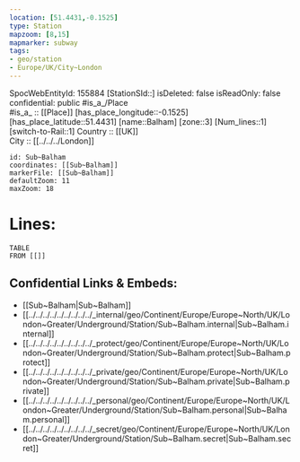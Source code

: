 ```yaml
---
location: [51.4431,-0.1525] 
type: Station 
mapzoom: [8,15] 
mapmarker: subway 
tags:
- geo/station
- Europe/UK/City~London
---
```

SpocWebEntityId: 155884
[StationSId::] 
isDeleted: false
isReadOnly: false
confidential: public
#is_a_/Place  
#is_a_ :: [[Place]] 
[has_place_longitude::-0.1525] 
[has_place_latitude::51.4431] 
[name::Balham] 
[zone::3] 
[Num_lines::1] 
[switch-to-Rail::1] 
Country :: [[UK]]  
City :: [[../../../London]]  


```leaflet
id: Sub~Balham
coordinates: [[Sub~Balham]] 
markerFile: [[Sub~Balham]] 
defaultZoom: 11 
maxZoom: 18
```


# Lines: 
```dataview
TABLE 
FROM [[]] 
```

## Confidential Links & Embeds: 
- [[Sub~Balham|Sub~Balham]] 
- [[../../../../../../../../../_internal/geo/Continent/Europe/Europe~North/UK/London~Greater/Underground/Station/Sub~Balham.internal|Sub~Balham.internal]] 
- [[../../../../../../../../../_protect/geo/Continent/Europe/Europe~North/UK/London~Greater/Underground/Station/Sub~Balham.protect|Sub~Balham.protect]] 
- [[../../../../../../../../../_private/geo/Continent/Europe/Europe~North/UK/London~Greater/Underground/Station/Sub~Balham.private|Sub~Balham.private]] 
- [[../../../../../../../../../_personal/geo/Continent/Europe/Europe~North/UK/London~Greater/Underground/Station/Sub~Balham.personal|Sub~Balham.personal]] 
- [[../../../../../../../../../_secret/geo/Continent/Europe/Europe~North/UK/London~Greater/Underground/Station/Sub~Balham.secret|Sub~Balham.secret]] 
